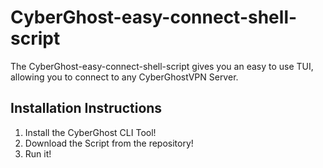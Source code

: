 
# CyberGhost-easy-connect-shell-script
The CyberGhost-easy-connect-shell-script gives you an easy to use TUI, allowing you to connect to any CyberGhostVPN Server.
## Installation Instructions
1. Install the CyberGhost CLI Tool!
2. Download the Script from the repository!
3. Run it!
